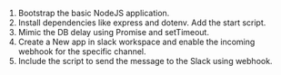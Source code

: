 1. Bootstrap the basic NodeJS application.
2. Install dependencies like express and dotenv. Add the start script.
3. Mimic the DB delay using Promise and setTimeout.
4. Create a New app in slack workspace and enable the incoming webhook for the specific channel.
5. Include the script to send the message to the Slack using webhook.